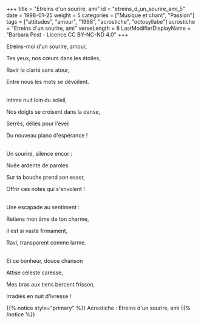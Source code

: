 +++
title = "Etreins d'un sourire, ami"
id = "etreins_d_un_sourire_ami_5"
date = 1998-01-25
weight = 5
categories = ["Musique et chant", "Passion"]
tags = ["attitudes", "amour", "1998", "acrostiche", "octosyllabe"]
acrostiche = "Etreins d'un sourire, ami"
verseLength = 8
LastModifierDisplayName = "Barbara Post - Licence CC BY-NC-ND 4.0"
+++

Etreins-moi d'un sourire, amour,

Tes yeux, nos cœurs dans les étoiles,

Ravir la clarté sans atour,

Entre nous les mots se dévoilent.

 \
Intime nuit loin du soleil,

Nos doigts se croisent dans la danse,

Serrés, déliés pour l'éveil

Du nouveau piano d'espérance !

 \
Un sourire, silence encor :

Nuée ardente de paroles

Sur ta bouche prend son essor,

Offrir ces notes qui s'envolent !

 \
Une escapade au sentiment :

Retiens mon âme de ton charme,

Il est si vaste firmament,

Ravi, transparent comme larme.

 \
Et ce bonheur, douce chanson

Attise céleste caresse,

Mes bras aux tiens bercent frisson,

Irradiés en nuit d'ivresse !

{{% notice style="primary" %}}
Acrostiche : Etreins d'un sourire, ami
{{% /notice %}}
